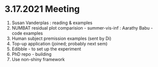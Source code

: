 # 3.17.2021 Meeting

1. Susan Vanderplas : reading & examples
2. NUMBAT residual plot comparision - summer-vis-inf : Aarathy Babu - code examples
3. Human subject premission examples (sent by Di)
4. Top-up application (joined; probably next sem)
5. Edibble - to set up the experiment
6. PhD repo - building
7. Use non-shiny framework